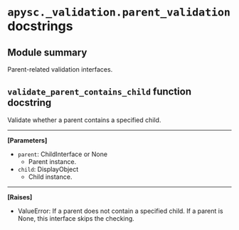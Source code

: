 # `apysc._validation.parent_validation` docstrings

## Module summary

Parent-related validation interfaces.

## `validate_parent_contains_child` function docstring

Validate whether a parent contains a specified child.<hr>

**[Parameters]**

- `parent`: ChildInterface or None
  - Parent instance.
- `child`: DisplayObject
  - Child instance.

<hr>

**[Raises]**

- ValueError: If a parent does not contain a specified child. If a parent is None, this interface skips the checking.